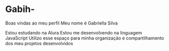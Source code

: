 # Gabih-
Boas vindas ao meu perfil 
Meu nome é Gabriella Silva

Estou estudando na Alura
Estou me desenvolvendo na linguagem JavaScript
Utilizo esse espaço para minha organização e compartilhamento dos meu projetos desenvolvidos
